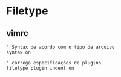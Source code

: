 # Filetype
## vimrc
```
" Syntax de acordo com o tipo de arquivo
syntax on

" carrega específicações de plugins
filetype plugin indent on
```
